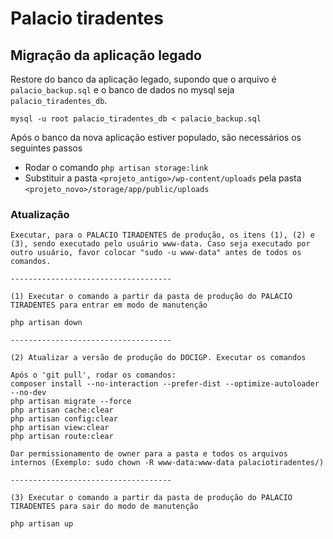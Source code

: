 # Palacio tiradentes

## Migração da aplicação legado

Restore do banco da aplicação legado, supondo que o arquivo é `palacio_backup.sql` e o banco de dados no mysql seja `palacio_tiradentes_db`.

```
mysql -u root palacio_tiradentes_db < palacio_backup.sql
```

Após o banco da nova aplicação estiver populado, são necessários os seguintes passos 

- Rodar o comando `php artisan storage:link`
- Substituir a pasta `<projeto_antigo>/wp-content/uploads` pela pasta `<projeto_novo>/storage/app/public/uploads`

### Atualização

```
Executar, para o PALACIO TIRADENTES de produção, os itens (1), (2) e (3), sendo executado pelo usuário www-data. Caso seja executado por outro usuário, favor colocar "sudo -u www-data" antes de todos os comandos.

------------------------------------

(1) Executar o comando a partir da pasta de produção do PALACIO TIRADENTES para entrar em modo de manutenção

php artisan down

------------------------------------

(2) Atualizar a versão de produção do DOCIGP. Executar os comandos

Após o 'git pull', rodar os comandos:
composer install --no-interaction --prefer-dist --optimize-autoloader --no-dev
php artisan migrate --force
php artisan cache:clear
php artisan config:clear
php artisan view:clear
php artisan route:clear

Dar permissionamento de owner para a pasta e todos os arquivos internos (Exemplo: sudo chown -R www-data:www-data palaciotiradentes/)

------------------------------------

(3) Executar o comando a partir da pasta de produção do PALACIO TIRADENTES para sair do modo de manutenção

php artisan up
```
